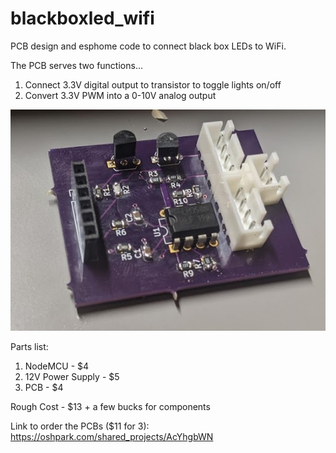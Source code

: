 # blackboxled_wifi
PCB design and esphome code to connect black box LEDs to WiFi.

The PCB serves two functions...
1) Connect 3.3V digital output to transistor to toggle lights on/off
2) Convert 3.3V PWM into a 0-10V analog output

![Populated PCB](PCB_populated.jpg?raw=true "Populated PCB")

Parts list:
1) NodeMCU - $4
2) 12V Power Supply - $5
3) PCB - $4

Rough Cost - $13 + a few bucks for components

Link to order the PCBs ($11 for 3):
https://oshpark.com/shared_projects/AcYhgbWN
